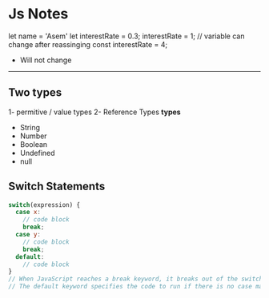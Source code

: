 # Js Notes

let name = 'Asem'
let interestRate = 0.3;
interestRate = 1;
// variable can change after reassinging
const interestRate = 4;

* Will not change

------------------------

## Two types

1- permitive / value types
2- Reference Types
**types**

* String
* Number
* Boolean
* Undefined
* null

## Switch Statements

```js
switch(expression) {
  case x:
    // code block
    break;
  case y:
    // code block
    break;
  default:
    // code block
}
// When JavaScript reaches a break keyword, it breaks out of the switch block.
// The default keyword specifies the code to run if there is no case match.
```
